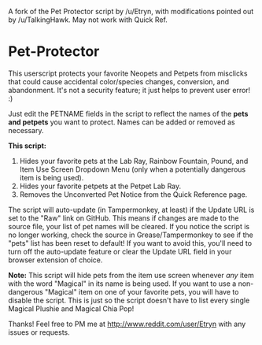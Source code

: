 A fork of the Pet Protector script by /u/Etryn, with modifications pointed out by /u/TalkingHawk. May not work with Quick Ref.

# Pet-Protector
This userscript protects your favorite Neopets and Petpets from misclicks that could cause accidental color/species changes, conversion, and abandonment. It's not a security feature; it just helps to prevent user error! :)

Just edit the PETNAME fields in the script to reflect the names of the **pets and petpets** you want to protect. Names can be added or removed as necessary.

**This script:**

1. Hides your favorite pets at the Lab Ray, Rainbow Fountain, Pound, and Item Use Screen Dropdown Menu (only when a potentially dangerous item is being used).
2. Hides your favorite petpets at the Petpet Lab Ray.
3. Removes the Unconverted Pet Notice from the Quick Reference page.

The script will auto-update (in Tampermonkey, at least) if the Update URL is set to the "Raw" link on GitHub. This means if changes are made to the source file, your list of pet names will be cleared. If you notice the script is no longer working, check the source in Grease/Tampermonkey to see if the "pets" list has been reset to default! If you want to avoid this, you'll need to turn off the auto-update feature or clear the Update URL field in your browser extension of choice.

**Note:** This script will hide pets from the item use screen whenever *any* item with the word "Magical" in its name is being used. If you want to use a non-dangerous "Magical" item on one of your favorite pets, you will have to disable the script. This is just so the script doesn't have to list every single Magical Plushie and Magical Chia Pop!

Thanks! Feel free to PM me at http://www.reddit.com/user/Etryn with any issues or requests.
